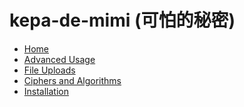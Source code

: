 kepa-de-mimi (可怕的秘密)
=========


- [Home](https://github.com/ballantyne/kepa-de-mimi/blob/main/docs/home.md)
- [Advanced Usage](https://github.com/ballantyne/kepa-de-mimi/blob/main/docs/advanced_usage.md)
- [File Uploads](https://github.com/ballantyne/kepa-de-mimi/blob/main/docs/file_upload.md)
- [Ciphers and Algorithms](https://github.com/ballantyne/kepa-de-mimi/blob/main/docs/ciphers_and_algorithms.md)
- [Installation](https://github.com/ballantyne/kepa-de-mimi/blob/main/docs/installation.md)
